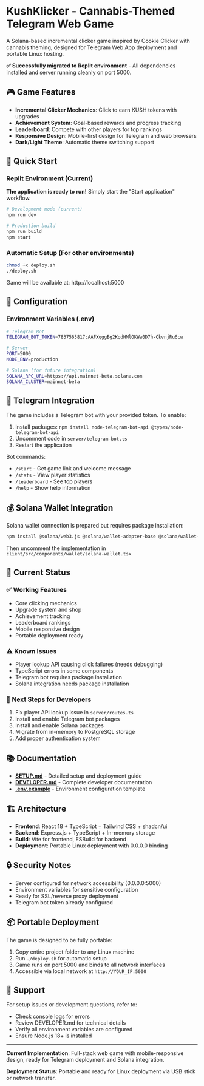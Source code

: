 # KushKlicker - Cannabis-Themed Telegram Web Game

A Solana-based incremental clicker game inspired by Cookie Clicker with cannabis theming, designed for Telegram Web App deployment and portable Linux hosting.

**✅ Successfully migrated to Replit environment** - All dependencies installed and server running cleanly on port 5000.

## 🎮 Game Features

- **Incremental Clicker Mechanics**: Click to earn KUSH tokens with upgrades
- **Achievement System**: Goal-based rewards and progress tracking
- **Leaderboard**: Compete with other players for top rankings
- **Responsive Design**: Mobile-first design for Telegram and web browsers
- **Dark/Light Theme**: Automatic theme switching support

## 🚀 Quick Start

### Replit Environment (Current)
**The application is ready to run!** Simply start the "Start application" workflow.

```bash
# Development mode (current)
npm run dev

# Production build
npm run build
npm start
```

### Automatic Setup (For other environments)
```bash
chmod +x deploy.sh
./deploy.sh
```

Game will be available at: http://localhost:5000

## 🔧 Configuration

### Environment Variables (.env)
```bash
# Telegram Bot
TELEGRAM_BOT_TOKEN=7837565817:AAFXqggBg2KqdHMlOKWa0D7h-CkvnjRu6cw

# Server
PORT=5000
NODE_ENV=production

# Solana (for future integration)
SOLANA_RPC_URL=https://api.mainnet-beta.solana.com
SOLANA_CLUSTER=mainnet-beta
```

## 📱 Telegram Integration

The game includes a Telegram bot with your provided token. To enable:

1. Install packages: `npm install node-telegram-bot-api @types/node-telegram-bot-api`
2. Uncomment code in `server/telegram-bot.ts`
3. Restart the application

Bot commands:
- `/start` - Get game link and welcome message
- `/stats` - View player statistics
- `/leaderboard` - See top players
- `/help` - Show help information

## 💰 Solana Wallet Integration

Solana wallet connection is prepared but requires package installation:

```bash
npm install @solana/web3.js @solana/wallet-adapter-base @solana/wallet-adapter-phantom @solana/wallet-adapter-react @solana/wallet-adapter-react-ui @solana/wallet-adapter-wallets
```

Then uncomment the implementation in `client/src/components/wallet/solana-wallet.tsx`

## 🐛 Current Status

### ✅ Working Features
- Core clicking mechanics
- Upgrade system and shop
- Achievement tracking
- Leaderboard rankings
- Mobile responsive design
- Portable deployment ready

### ⚠️ Known Issues
- Player lookup API causing click failures (needs debugging)
- TypeScript errors in some components
- Telegram bot requires package installation
- Solana integration needs package installation

### 🔄 Next Steps for Developers
1. Fix player API lookup issue in `server/routes.ts`
2. Install and enable Telegram bot packages
3. Install and enable Solana packages
4. Migrate from in-memory to PostgreSQL storage
5. Add proper authentication system

## 📚 Documentation

- **[SETUP.md](SETUP.md)** - Detailed setup and deployment guide
- **[DEVELOPER.md](DEVELOPER.md)** - Complete developer documentation
- **[.env.example](.env.example)** - Environment configuration template

## 🏗️ Architecture

- **Frontend**: React 18 + TypeScript + Tailwind CSS + shadcn/ui
- **Backend**: Express.js + TypeScript + In-memory storage
- **Build**: Vite for frontend, ESBuild for backend
- **Deployment**: Portable Linux deployment with 0.0.0.0 binding

## 🔒 Security Notes

- Server configured for network accessibility (0.0.0.0:5000)
- Environment variables for sensitive configuration
- Ready for SSL/reverse proxy deployment
- Telegram bot token already configured

## 📦 Portable Deployment

The game is designed to be fully portable:
1. Copy entire project folder to any Linux machine
2. Run `./deploy.sh` for automatic setup
3. Game runs on port 5000 and binds to all network interfaces
4. Accessible via local network at `http://YOUR_IP:5000`

## 🤝 Support

For setup issues or development questions, refer to:
- Check console logs for errors
- Review DEVELOPER.md for technical details
- Verify all environment variables are configured
- Ensure Node.js 18+ is installed

---

**Current Implementation**: Full-stack web game with mobile-responsive design, ready for Telegram deployment and Solana integration.

**Deployment Status**: Portable and ready for Linux deployment via USB stick or network transfer.